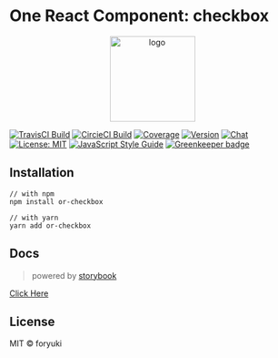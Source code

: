 # One React Component: checkbox


<p align="center"><img width="150" src="https://cdn.rawgit.com/one-react/assets/2a4f10b4/logo%402x.png" alt="logo"></p>

[![TravisCI Build](https://img.shields.io/travis/one-react/checkbox.svg)](https://travis-ci.org/one-react/checkbox)
[![CircieCI Build](https://img.shields.io/circleci/project/github/one-react/checkbox.svg)](https://circleci.com/gh/one-react/checkbox)
[![Coverage](https://img.shields.io/codecov/c/github/one-react/checkbox.svg)](https://codecov.io/gh/one-react/checkbox) 
[![Version](https://img.shields.io/npm/v/or-checkbox.svg)](https://www.npmjs.com/package/or-checkbox)
[![Chat](https://img.shields.io/gitter/room/one-react-org/Lobby.svg)](https://gitter.im/one-react-org/Lobby)
[![License: MIT](https://img.shields.io/badge/License-MIT-brightgreen.svg)](https://opensource.org/licenses/MIT)
[![JavaScript Style Guide](https://img.shields.io/badge/code_style-standard-brightgreen.svg)](https://standardjs.com)
[![Greenkeeper badge](https://badges.greenkeeper.io/one-react/checkbox.svg)](https://greenkeeper.io/) 

## Installation
```
// with npm
npm install or-checkbox

// with yarn
yarn add or-checkbox
```

## Docs
> powered by [storybook](https://storybook.js.org/)

[Click Here](https://one-react.github.io/checkbox)

## License

MIT &copy; foryuki

